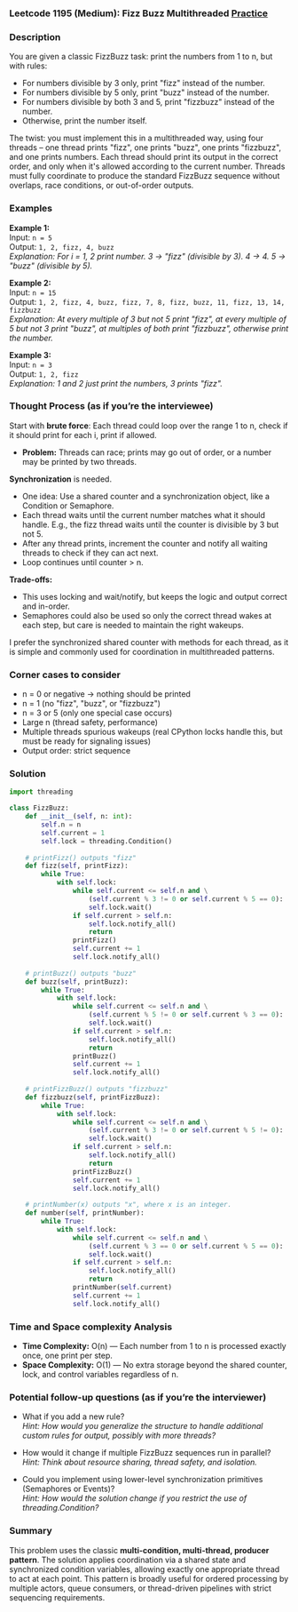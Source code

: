 ### Leetcode 1195 (Medium): Fizz Buzz Multithreaded [Practice](https://leetcode.com/problems/fizz-buzz-multithreaded)

### Description  
You are given a classic FizzBuzz task: print the numbers from 1 to n, but with rules:
- For numbers divisible by 3 only, print "fizz" instead of the number.
- For numbers divisible by 5 only, print "buzz" instead of the number.
- For numbers divisible by both 3 and 5, print "fizzbuzz" instead of the number.
- Otherwise, print the number itself.

The twist: you must implement this in a multithreaded way, using four threads – one thread prints "fizz", one prints "buzz", one prints "fizzbuzz", and one prints numbers. Each thread should print its output in the correct order, and only when it's allowed according to the current number. Threads must fully coordinate to produce the standard FizzBuzz sequence without overlaps, race conditions, or out-of-order outputs.

### Examples  

**Example 1:**  
Input: `n = 5`  
Output: `1, 2, fizz, 4, buzz`  
*Explanation: For i = 1, 2 print number. 3 → "fizz" (divisible by 3). 4 → 4. 5 → "buzz" (divisible by 5).*

**Example 2:**  
Input: `n = 15`  
Output: `1, 2, fizz, 4, buzz, fizz, 7, 8, fizz, buzz, 11, fizz, 13, 14, fizzbuzz`  
*Explanation: At every multiple of 3 but not 5 print "fizz", at every multiple of 5 but not 3 print "buzz", at multiples of both print "fizzbuzz", otherwise print the number.*

**Example 3:**  
Input: `n = 3`  
Output: `1, 2, fizz`  
*Explanation: 1 and 2 just print the numbers, 3 prints "fizz".*

### Thought Process (as if you’re the interviewee)  

Start with **brute force**: Each thread could loop over the range 1 to n, check if it should print for each i, print if allowed.  
- **Problem:** Threads can race; prints may go out of order, or a number may be printed by two threads.

**Synchronization** is needed.  
- One idea: Use a shared counter and a synchronization object, like a Condition or Semaphore.  
- Each thread waits until the current number matches what it should handle. E.g., the fizz thread waits until the counter is divisible by 3 but not 5.  
- After any thread prints, increment the counter and notify all waiting threads to check if they can act next.  
- Loop continues until counter > n.

**Trade-offs:**  
- This uses locking and wait/notify, but keeps the logic and output correct and in-order.
- Semaphores could also be used so only the correct thread wakes at each step, but care is needed to maintain the right wakeups.

I prefer the synchronized shared counter with methods for each thread, as it is simple and commonly used for coordination in multithreaded patterns.

### Corner cases to consider  
- n = 0 or negative → nothing should be printed
- n = 1 (no "fizz", "buzz", or "fizzbuzz")
- n = 3 or 5 (only one special case occurs)
- Large n (thread safety, performance)
- Multiple threads spurious wakeups (real CPython locks handle this, but must be ready for signaling issues)
- Output order: strict sequence

### Solution

```python
import threading

class FizzBuzz:
    def __init__(self, n: int):
        self.n = n
        self.current = 1
        self.lock = threading.Condition()
        
    # printFizz() outputs "fizz"
    def fizz(self, printFizz):
        while True:
            with self.lock:
                while self.current <= self.n and \
                    (self.current % 3 != 0 or self.current % 5 == 0):
                    self.lock.wait()
                if self.current > self.n:
                    self.lock.notify_all()
                    return
                printFizz()
                self.current += 1
                self.lock.notify_all()
        
    # printBuzz() outputs "buzz"
    def buzz(self, printBuzz):
        while True:
            with self.lock:
                while self.current <= self.n and \
                    (self.current % 5 != 0 or self.current % 3 == 0):
                    self.lock.wait()
                if self.current > self.n:
                    self.lock.notify_all()
                    return
                printBuzz()
                self.current += 1
                self.lock.notify_all()
        
    # printFizzBuzz() outputs "fizzbuzz"
    def fizzbuzz(self, printFizzBuzz):
        while True:
            with self.lock:
                while self.current <= self.n and \
                    (self.current % 3 != 0 or self.current % 5 != 0):
                    self.lock.wait()
                if self.current > self.n:
                    self.lock.notify_all()
                    return
                printFizzBuzz()
                self.current += 1
                self.lock.notify_all()
        
    # printNumber(x) outputs "x", where x is an integer.
    def number(self, printNumber):
        while True:
            with self.lock:
                while self.current <= self.n and \
                    (self.current % 3 == 0 or self.current % 5 == 0):
                    self.lock.wait()
                if self.current > self.n:
                    self.lock.notify_all()
                    return
                printNumber(self.current)
                self.current += 1
                self.lock.notify_all()
```

### Time and Space complexity Analysis  

- **Time Complexity:** O(n) — Each number from 1 to n is processed exactly once, one print per step.
- **Space Complexity:** O(1) — No extra storage beyond the shared counter, lock, and control variables regardless of n.

### Potential follow-up questions (as if you’re the interviewer)  

- What if you add a new rule?  
  *Hint: How would you generalize the structure to handle additional custom rules for output, possibly with more threads?*

- How would it change if multiple FizzBuzz sequences run in parallel?  
  *Hint: Think about resource sharing, thread safety, and isolation.*

- Could you implement using lower-level synchronization primitives (Semaphores or Events)?  
  *Hint: How would the solution change if you restrict the use of threading.Condition?*

### Summary
This problem uses the classic **multi-condition, multi-thread, producer pattern**. The solution applies coordination via a shared state and synchronized condition variables, allowing exactly one appropriate thread to act at each point. This pattern is broadly useful for ordered processing by multiple actors, queue consumers, or thread-driven pipelines with strict sequencing requirements.